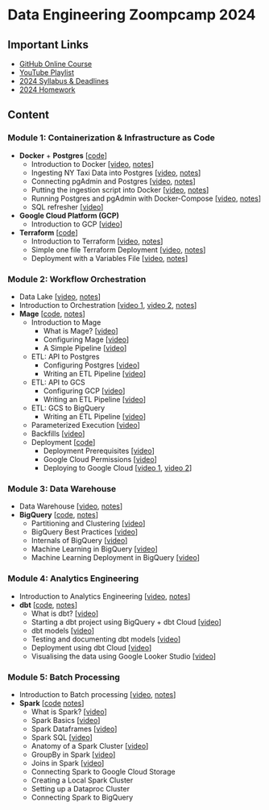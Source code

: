 # Data Engineering Zoompcamp 2024

## Important Links

- [GitHub Online Course](https://github.com/DataTalksClub/data-engineering-zoomcamp)
- [YouTube Playlist](https://www.youtube.com/playlist?list=PL3MmuxUbc_hJed7dXYoJw8DoCuVHhGEQb)
- [2024 Syllabus & Deadlines](https://docs.google.com/spreadsheets/d/e/2PACX-1vQACMLuutV5rvXg5qICuJGL-yZqIV0FBD84CxPdC5eZHf8TfzB-CJT_3Mo7U7oGVTXmSihPgQxuuoku/pubhtml)
- [2024 Homework](https://github.com/DataTalksClub/data-engineering-zoomcamp/tree/main/cohorts/2024)

## Content

### Module 1: Containerization & Infrastructure as Code

- **Docker** + **Postgres**
[[code](code/1_docker/)]
    - Introduction to Docker
    [[video](https://youtu.be/EYNwNlOrpr0),
    [notes](notes/1_docker.md)]
    - Ingesting NY Taxi Data into Postgres
    [[video](https://youtu.be/2JM-ziJt0WI),
    [notes](notes/2_postgres.md)]
    - Connecting pgAdmin and Postgres
    [[video](https://youtu.be/hCAIVe9N0ow),
    [notes](notes/3_pgadmin.md)]
    - Putting the ingestion script into Docker
    [[video](https://youtu.be/B1WwATwf-vY),
    [notes](notes/4_data-ingestion.md)]
    - Running Postgres and pgAdmin with Docker-Compose
    [[video](https://youtu.be/hKI6PkPhpa0),
    [notes](notes/5_docker-compose.md)]
    - SQL refresher
    [[video](https://youtu.be/QEcps_iskgg)]
- **Google Cloud Platform (GCP)**
    - Introduction to GCP
    [[video](https://youtu.be/18jIzE41fJ4)]
- **Terraform**
[[code](code/2_terraform/)]
    - Introduction to Terraform
    [[video](https://youtu.be/s2bOYDCKl_M),
    [notes](notes/6_terraform.md)]
    - Simple one file Terraform Deployment
    [[video](https://youtu.be/Y2ux7gq3Z0o),
    [notes](notes/6_terraform.md)]
    - Deployment with a Variables File
    [[video](https://youtu.be/PBi0hHjLftk),
    [notes](notes/6_terraform.md)]

### Module 2: Workflow Orchestration

- Data Lake
[[video](https://youtu.be/W3Zm6rjOq70),
[notes](notes/7_data-lake.md)]
- Introduction to Orchestration
[[video 1](https://youtu.be/0yK7LXwYeD0),
[video 2](https://youtu.be/Li8-MWHhTbo),
[notes](notes/8_workflow-orchestration.md)]
- **Mage**
[[code](code/3_mage/),
[notes](notes/9_mage.md)]
    - Introduction to Mage
       - What is Mage?
       [[video](https://youtu.be/AicKRcK3pa4)]
       - Configuring Mage
       [[video](https://youtu.be/2SV-av3L3-k)]
       - A Simple Pipeline
       [[video](https://youtu.be/stI-gg4QBnI)]
    - ETL: API to Postgres
        - Configuring Postgres
        [[video](https://youtu.be/pmhI-ezd3BE)]
        - Writing an ETL Pipeline
        [[video](https://youtu.be/pmhI-ezd3BE)]
    - ETL: API to GCS
        - Configuring GCP
        [[video](https://youtu.be/00LP360iYvE)]
        - Writing an ETL Pipeline
        [[video](https://youtu.be/w0XmcASRUnc)]
    - ETL: GCS to BigQuery
        - Writing an ETL Pipeline
        [[video](https://youtu.be/JKp_uzM-XsM)]
    - Parameterized Execution
    [[video](https://youtu.be/H0hWjWxB-rg)]
    - Backfills
    [[video](https://youtu.be/ZoeC6Ag5gQc)]
    - Deployment
    [[code](code/4_gcp/)]
        - Deployment Prerequisites
        [[video](https://youtu.be/zAwAX5sxqsg)]
        - Google Cloud Permissions
        [[video](https://youtu.be/O_H7DCmq2rA)]
        - Deploying to Google Cloud
        [[video 1](https://youtu.be/9A872B5hb_0),
        [video 2](https://youtu.be/0YExsb2HgLI)]

### Module 3: Data Warehouse

- Data Warehouse
[[video](https://youtu.be/jrHljAoD6nM),
[notes](notes/10_data-warehouse.md)]
- **BigQuery**
[[code](code/5_bigquery/),
[notes](notes/11_bigquery.md)]
    - Partitioning and Clustering
    [[video](https://youtu.be/-CqXf7vhhDs)]
    - BigQuery Best Practices
    [[video](https://youtu.be/k81mLJVX08w)]
    - Internals of BigQuery
    [[video](https://youtu.be/eduHi1inM4s)]
    - Machine Learning in BigQuery
    [[video](https://youtu.be/B-WtpB0PuG4)]
    - Machine Learning Deployment in BigQuery
    [[video](https://youtu.be/BjARzEWaznU)]

### Module 4: Analytics Engineering

- Introduction to Analytics Engineering
[[video](https://youtu.be/uF76d5EmdtU),
[notes](notes/12_analytics-engineering.md)]
- **dbt**
[[code](code/6_dbt/),
[notes](notes/13_dbt.md)]    
    - What is dbt?
    [[video](https://youtu.be/gsKuETFJr54)]
    - Starting a dbt project using BigQuery + dbt Cloud
    [[video](https://youtu.be/J0XCDyKiU64)]
    - dbt models
    [[video](https://youtu.be/ueVy2N54lyc)]
    - Testing and documenting dbt models
    [[video](https://youtu.be/2dNJXHFCHaY)]
    - Deployment using dbt Cloud
    [[video](https://youtu.be/V2m5C0n8Gro)]
    - Visualising the data using Google Looker Studio
    [[video](https://youtu.be/39nLTs74A3E)]

### Module 5: Batch Processing

- Introduction to Batch processing
[[video](https://youtu.be/dcHe5Fl3MF8),
[notes](notes/14_batch-processing.md)]
- **Spark**
[[code](code/7_spark/)
[notes](notes/15_spark.md)]
    - What is Spark?
    [[video](https://youtu.be/FhaqbEOuQ8U)]
    - Spark Basics
    [[video](https://youtu.be/r_Sf6fCB40c)]
    - Spark Dataframes
    [[video](https://youtu.be/ti3aC1m3rE8)]
    - Spark SQL
    [[video](https://youtu.be/uAlp2VuZZPY)]
    - Anatomy of a Spark Cluster
    [[video](https://youtu.be/68CipcZt7ZA)]
    - GroupBy in Spark
    [[video](https://youtu.be/9qrDsY_2COo)]
    - Joins in Spark
    [[video](https://youtu.be/lu7TrqAWuH4)]
    - Connecting Spark to Google Cloud Storage
    - Creating a Local Spark Cluster
    - Setting up a Dataproc Cluster
    - Connecting Spark to BigQuery